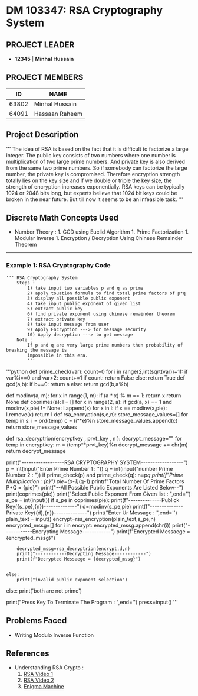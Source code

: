 #                        DM 103347: RSA Cryptography System

## PROJECT LEADER
* **12345** | **Minhal Hussain**

## PROJECT MEMBERS        
|  ID   |      NAME      |
|-------|----------------|
| 63802 | Minhal Hussain |
| 64091 | Hassaan Raheem |

## Project Description 
'''
The idea of RSA is based on the fact that it is difficult to factorize a large integer. The public key consists of two numbers where one number is multiplication of two large prime numbers. And private key is also derived from the same two prime numbers. So if somebody can factorize the large number, the private key is compromised. Therefore encryption strength totally lies on the key size and if we double or triple the key size, the strength of encryption increases exponentially. RSA keys can be typically 1024 or 2048 bits long, but experts believe that 1024 bit keys could be broken in the near future. But till now it seems to be an infeasible task. 
'''

## Discrete Math Concepts Used
* Number Theory :
        1. GCD using Euclid Algorithm
        1. Prime Factorization
        1. Modular Inverse
        1. Encryption / Decryption Using Chinese Remainder Theorem
___
### Example 1: RSA Cryptography Code
    ''' RSA Cryptography System
        Steps :
            1) take input two variables p and q as prime
            2) apply touation formula to find total prime factors of p*q
            3) display all possible public exponent 
            4) take input public exponent of given list
            5) extract public key
            6) find private exponent using chinese remainder theorem
            7) extract private key
            8) take input message from user
            9) Apply Encryption ---> for message security
            10) Apply decryption ---> to get message
        Note :
            If p and q are very large prime numbers then probability of breaking the message is 
            impossible in this era.
            '''
'''python
def prime_check(var):
    count=0
    for i in range(2,int(sqrt(var))+1):
        if var%i==0 and var>2:
            count+=1
    if count:
        return False
    else:
        return True
def gcd(a,b):
    if b==0:
        return a
    else:
        return gcd(b,a%b)

def modinv(a, m):
    for x in range(1, m):
        if (a * x) % m == 1:
            return x
    return None
def coprimes(a):
    l = []
    for x in range(2, a):
        if gcd(a, x) == 1 and modinv(x,pie) != None:
            l.append(x)
    for x in l:
        if x == modinv(x,pie):
            l.remove(x)
    return l
def rsa_encryption(s,e,n):
    store_message_values=[]
    for temp in s:
        i = ord(temp)
        c = (i**e)%n
        store_message_values.append(c)
    return store_message_values
 
def rsa_decryptrion(encryptkey , prvt_key , n ):
    decrypt_message=""
    for temp in encryptkey:
        m = (temp**prvt_key)%n
        decrypt_message += chr(m)
    return decrypt_message

print("------------------RSA CRYPTOGRAPHY SYSTEM------------------")
p = int(input("Enter Prime Number 1  : "))
q = int(input("number Prime Number 2 : "))
if prime_check(p) and prime_check(q):
    n=p*q
    print(f"Prime Multiplication : {n}")
    pie=(p-1)*(q-1)
    print(f"Total Number Of Prime Factors P*Q = {pie}")
    print("--All Possible Public Exponents Are Listed Below--")
    print(coprimes(pie))
    print("Select Public Exponent From Given list : ",end='')
    s_pe = int(input())
    if s_pe in coprimes(pie):
        print(f"--------------Publick Key({s_pe},{n})--------------")
        d=modinv(s_pe,pie)
        print(f"--------------Private Key({d},{n})--------------")
        print("Enter Ur Message : ",end='')
        plain_text = input()
        encrypt=rsa_encryption(plain_text,s_pe,n)
        encrypted_mssg=[]
        for i in encrypt:
            encrypted_mssg.append(chr(i))
        print("------------Encrypting Message------------")
        print(f"Encrypted Messaege = {encrypted_mssg}")

        decrypted_mssg=rsa_decryptrion(encrypt,d,n)
        print("------------Decrypting Message------------")
        print(f"Decrypted Messaege = {decrypted_mssg}")


    else:
        print("invalid public exponent selection")


else:
    print('both are not prime')

print("Press Key To Terminate The Program : ",end='')
press=input()
'''

## Problems Faced
* Writing Modulo Inverse Function 


## References
* Understanding RSA Crypto : 
    1. [RSA Video 1](https://youtu.be/RH6hlnR6Qsk)
    1. [RSA Video 2](https://youtu.be/_9Nuj6tfUzI)
    1. [Enigma Machine](https://youtu.be/ASfAPOiq_eQ)
